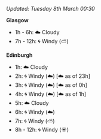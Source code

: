 *Updated: Tuesday 8th March 00:30*

**Glasgow**

* 1h - 6h: :cloud: Cloudy
* 7h - 12h: :cyclone: Windy (:partly_sunny:)

**Edinburgh**

* 1h: :cloud: Cloudy
* 2h: :cyclone: Windy (:cloud:) [:cloud: as of 23h]
* 3h: :cyclone: Windy (:cloud:) [:cloud: as of 0h]
* 4h: :cyclone: Windy (:cloud:) [:cloud: as of 1h]
* 5h: :cloud: Cloudy
* 6h: :cyclone: Windy (:cloud:)
* 7h: :cyclone: Windy (:partly_sunny:)
* 8h - 12h: :cyclone: Windy (:sunny:)
